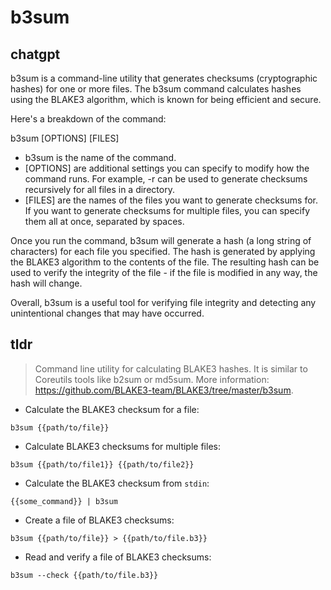 # b3sum 
## chatgpt 
b3sum is a command-line utility that generates checksums (cryptographic hashes) for one or more files. The b3sum command calculates hashes using the BLAKE3 algorithm, which is known for being efficient and secure. 

Here's a breakdown of the command:

b3sum [OPTIONS] [FILES]

- b3sum is the name of the command.
- [OPTIONS] are additional settings you can specify to modify how the command runs. For example, -r can be used to generate checksums recursively for all files in a directory.
- [FILES] are the names of the files you want to generate checksums for. If you want to generate checksums for multiple files, you can specify them all at once, separated by spaces.

Once you run the command, b3sum will generate a hash (a long string of characters) for each file you specified. The hash is generated by applying the BLAKE3 algorithm to the contents of the file. The resulting hash can be used to verify the integrity of the file - if the file is modified in any way, the hash will change. 

Overall, b3sum is a useful tool for verifying file integrity and detecting any unintentional changes that may have occurred. 

## tldr 
 
> Command line utility for calculating BLAKE3 hashes.
> It is similar to Coreutils tools like b2sum or md5sum.
> More information: <https://github.com/BLAKE3-team/BLAKE3/tree/master/b3sum>.

- Calculate the BLAKE3 checksum for a file:

`b3sum {{path/to/file}}`

- Calculate BLAKE3 checksums for multiple files:

`b3sum {{path/to/file1}} {{path/to/file2}}`

- Calculate the BLAKE3 checksum from `stdin`:

`{{some_command}} | b3sum`

- Create a file of BLAKE3 checksums:

`b3sum {{path/to/file}} > {{path/to/file.b3}}`

- Read and verify a file of BLAKE3 checksums:

`b3sum --check {{path/to/file.b3}}`

